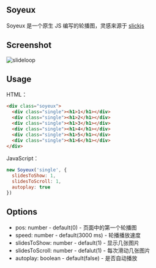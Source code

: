 ## Soyeux

Soyeux 是一个原生 JS 编写的轮播图，灵感来源于 [slickjs](https://github.com/kenwheeler/slick)

## Screenshot

![slideloop](https://kanmalu.com/images/slideloop.gif)

## Usage

HTML：

```html
<div class="soyeux">
  <div class="single"><h1>1</h1></div>
  <div class="single"><h1>2</h1></div>
  <div class="single"><h1>3</h1></div>
  <div class="single"><h1>4</h1></div>
  <div class="single"><h1>5</h1></div>
  <div class="single"><h1>6</h1></div>
</div>
```

JavaScript：

```js
new Soyeux('single', {
  slidesToShow: 1,
  slidesToScroll: 1,
  autoplay: true
})
```

## Options

- pos: number - default(0) - 页面中的第一个轮播图
- speed: number - default(3000 ms) - 轮播播放速度
- slidesToShow: number - default(1) - 显示几张图片
- slidesToScroll: number - defalut(1) - 每次滑动几张图片
- autoplay: boolean - default(false) - 是否自动播放
